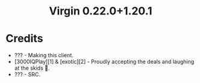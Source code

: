 <h1 align="center">Virgin 0.22.0+1.20.1</h1>


# Credits
- ??? - Making this client.
- [3000IQPlay][1] & [exotic][2] - Proudly accepting the deals and laughing at the skids 🚬.
- ??? - SRC.
